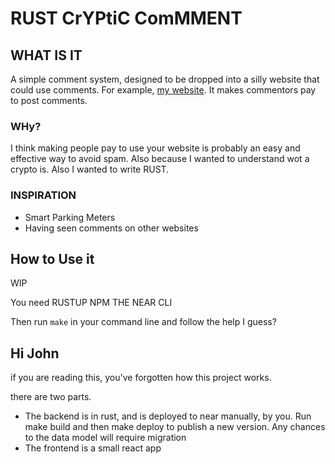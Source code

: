 # RUST CrYPtiC ComMMENT
## WHAT IS IT
A simple comment system, designed to be dropped into a silly website that could use comments. For example, [my website](www.johnwhiles.com). It makes commentors pay to post comments.

### WHy?
I think making people pay to use your website is probably an easy and effective way to avoid spam. Also because I wanted to understand wot a crypto is. Also I wanted to write RUST.

### INSPIRATION
* Smart Parking Meters
* Having seen comments on other websites

## How to Use it
WIP

You need
RUSTUP
NPM
THE NEAR CLI

Then run `make` in your command line and follow the help I guess?

## Hi John
if you are reading this, you've forgotten how this project works.

there are two parts.
* The backend is in rust, and is deployed to near manually, by you. Run make build and then make deploy to publish a new version. Any chances to the data model will require migration
* The frontend is a small react app

